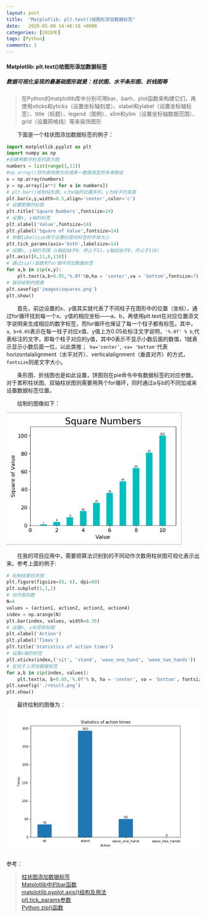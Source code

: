 ```yaml
---
layout: post
title:  "Matplotlib: plt.text()给图形添加数据标签"
date:   2020-05-08 14:46:18 +0800
categories: [2020年]
tags: [Python]
comments: 1
---
```


#### Matplotlib: plt.text()给图形添加数据标签  
##### 数据可视化呈现的最基础图形就是：柱状图、水平条形图、折线图等  

> 在Python的matplotlib库中分别可用bar、barh、plot函数来构建它们，再使用xticks和yticks（设置坐标轴刻度）、xlabel和ylabel（设置坐标轴标签）、title（标题）、legend（图例）、xlim和ylim（设置坐标轴数据范围）、grid（设置网格线）等来装饰图形  

&emsp;&emsp;下面是一个柱状图添加数据标签的例子：   
``` python
import matplotlib.pyplot as plt
import numpy as np
#创建带数字标签的直方图
numbers = list(range(1,11))
#np.array()将列表转换为存储单一数据类型的多维数组
x = np.array(numbers)
y = np.array([a**2 for a in numbers])
# plt.bar()绘制柱形图，x为x轴的位置序列，y为柱子的高度
plt.bar(x,y,width=0.5,align='center',color='c')
# 设置图像的标题
plt.title('Square Numbers',fontsize=24)
# 设置x, y轴的标签
plt.xlabel('Value',fontsize=14)
plt.ylabel('Square of Value',fontsize=14)
# 参数labelsize用于设置刻度线标签的字体大小
plt.tick_params(axis='both',labelsize=14)
# 设置x, y轴的范围（x轴起始于0，终止于11，y轴起始于0，终止于110）
plt.axis([0,11,0,110])
# 通过zip()函数和for循环添加数据标签
for a,b in zip(x,y):
    plt.text(a,b+0.05,'%.0f'%b,ha = 'center',va = 'bottom',fontsize=7)
# 保存绘制的图像
plt.savefig('images\squares.png')
plt.show()
```
&emsp;&emsp;首先，前边设置的x、y值其实就代表了不同柱子在图形中的位置（坐标），通过for循环找到每一个x、y值的相应坐标——a、b，再使用plt.text在对应位置添文字说明来生成相应的数字标签，而for循环也保证了每一个柱子都有标签。其中，`a`,` b+0.05`表示在每一柱子对应x值、y值上方0.05处标注文字说明，`'%.0f' % b`,代表标注的文字，即每个柱子对应的y值，其中0表示不显示小数后面的数值，1就表示显示小数后面一位，以此类推；` ha='center'`,` va= 'bottom'`代表horizontalalignment（水平对齐）、verticalalignment（垂直对齐）的方式，`fontsize`则是文字大小。  

&emsp;&emsp;条形图、折线图也是如此设置，饼图则在pie命令中有数据标签的对应参数。对于累积柱状图、双轴柱状图则需要用两个for循环，同时通过a与b的不同加减来设置数据标签位置。  

&emsp;&emsp;绘制的图像如下：  

![01](./blog_img/2020-05-08-matplotlib添加数据标签/01.png)  

&emsp;&emsp;在我的项目应用中，需要把算法识别到的不同动作次数用柱状图可视化表示出来。参考上面的例子:  
```python
# 绘制结果柱状图
plt.figure(figsize=(8, 6), dpi=80)
plt.subplot(1,1,1)
# 动作类别数
N=4 
values = (action1, action2, action3, action4)
index = np.arange(N)
plt.bar(index, values, width=0.35)
# 设置x, y标签和标题
plt.xlabel('Action')
plt.ylabel('Times')
plt.title('Statistics of action times')
# 设置x轴的标签
plt.xticks(index,('sit', 'stand', 'wave_one_hand', 'wave_two_hands'))
# 在柱子上添加数据标签
for a,b in zip(index, values):
    plt.text(a, b+0.05,'%.0f'% b, ha = 'center', va = 'bottom', fontsize = 10)
plt.savefig('./result.png')
plt.show()
```
&emsp;&emsp;最终绘制的图像为：  
![02](./blog_img/2020-05-08-matplotlib添加数据标签/02.png)  






参考：  
> [柱状图添加数据标签](https://www.cnblogs.com/charliedaifu/p/9964095.html)  
> [Matplotlib中的bar函数](https://www.cnblogs.com/always-fight/p/9707727.html)  
> [matplotlib.pyplot.axis()结构及用法](https://blog.csdn.net/The_Time_Runner/article/details/89888206)  
> [plt.tick_params参数](https://blog.csdn.net/qq_42999481/article/details/82527246)  
> [Python zip()函数](https://www.runoob.com/python/python-func-zip.html)